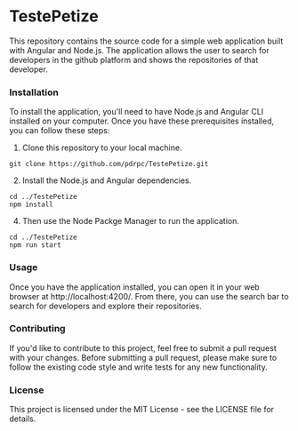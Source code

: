 # TestePetize

This repository contains the source code for a simple web application built with Angular and Node.js. The application allows the user to search for developers in the github platform and shows the repositories of that developer.

### Installation
To install the application, you'll need to have Node.js and Angular CLI installed on your computer. Once you have these prerequisites installed, you can follow these steps:

 1. Clone this repository to your local machine.
```
git clone https://github.com/pdrpc/TestePetize.git
```
 2. Install the Node.js and Angular dependencies.
```
cd ../TestePetize
npm install
```
 4. Then use the Node Packge Manager to run the application.
```
cd ../TestePetize
npm run start
```

### Usage
Once you have the application installed, you can open it in your web browser at http://localhost:4200/. From there, you can use the search bar to search for developers and explore their repositories.

### Contributing
If you'd like to contribute to this project, feel free to submit a pull request with your changes. Before submitting a pull request, please make sure to follow the existing code style and write tests for any new functionality.

### License
This project is licensed under the MIT License - see the LICENSE file for details.
